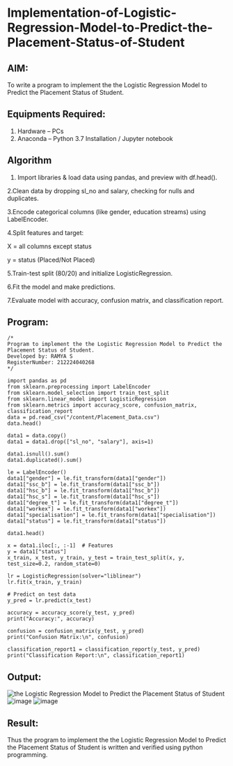 # Implementation-of-Logistic-Regression-Model-to-Predict-the-Placement-Status-of-Student

## AIM:
To write a program to implement the the Logistic Regression Model to Predict the Placement Status of Student.

## Equipments Required:
1. Hardware – PCs
2. Anaconda – Python 3.7 Installation / Jupyter notebook

## Algorithm

1. Import libraries & load data using pandas, and preview with df.head().

2.Clean data by dropping sl_no and salary, checking for nulls and duplicates.

3.Encode categorical columns (like gender, education streams) using LabelEncoder.

4.Split features and target:

X = all columns except status

y = status (Placed/Not Placed)

5.Train-test split (80/20) and initialize LogisticRegression.

6.Fit the model and make predictions.

7.Evaluate model with accuracy, confusion matrix, and classification report.
 

## Program:
```
/*
Program to implement the the Logistic Regression Model to Predict the Placement Status of Student.
Developed by: RAMYA S
RegisterNumber: 212224040268 
*/

import pandas as pd
from sklearn.preprocessing import LabelEncoder
from sklearn.model_selection import train_test_split
from sklearn.linear_model import LogisticRegression
from sklearn.metrics import accuracy_score, confusion_matrix, classification_report 
data = pd.read_csv("/content/Placement_Data.csv")
data.head()

data1 = data.copy()
data1 = data1.drop(["sl_no", "salary"], axis=1)

data1.isnull().sum()
data1.duplicated().sum()

le = LabelEncoder()
data1["gender"] = le.fit_transform(data1["gender"])
data1["ssc_b"] = le.fit_transform(data1["ssc_b"])
data1["hsc_b"] = le.fit_transform(data1["hsc_b"])
data1["hsc_s"] = le.fit_transform(data1["hsc_s"])
data1["degree_t"] = le.fit_transform(data1["degree_t"])
data1["workex"] = le.fit_transform(data1["workex"])
data1["specialisation"] = le.fit_transform(data1["specialisation"])
data1["status"] = le.fit_transform(data1["status"])

data1.head()

x = data1.iloc[:, :-1]  # Features
y = data1["status"]
x_train, x_test, y_train, y_test = train_test_split(x, y, test_size=0.2, random_state=0)

lr = LogisticRegression(solver="liblinear")
lr.fit(x_train, y_train)

# Predict on test data
y_pred = lr.predict(x_test)

accuracy = accuracy_score(y_test, y_pred)
print("Accuracy:", accuracy)

confusion = confusion_matrix(y_test, y_pred)
print("Confusion Matrix:\n", confusion)

classification_report1 = classification_report(y_test, y_pred)
print("Classification Report:\n", classification_report1)
```

## Output:
![the Logistic Regression Model to Predict the Placement Status of Student](sam.png)
![image](https://github.com/user-attachments/assets/d34f2f62-05e4-49c1-85a8-0f9caad6ebda)
![image](https://github.com/user-attachments/assets/3eceb801-64b7-4f60-b1b9-282cbe572229)

## Result:
Thus the program to implement the the Logistic Regression Model to Predict the Placement Status of Student is written and verified using python programming.
